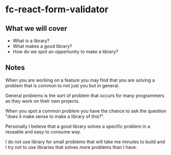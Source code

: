 # fc-react-form-validator

## What we will cover

* What is a library?
* What makes a good library?
* How do we spot an oppertunity to make a library?

## Notes

When you are working on a feature you may find that you are solving
a problem that is common to not just you but in general.

General problems is the sort of problem that occurs for many programmers
as they work on their own projects.

When you spot a common problem you have the chance to ask the question
"does it make sense to make a library of this?".

Personally I believe that a good library solves a specific problem
in a reusable and easy to consume way.

I do not use library for small problems that will take me minutes
to build and I try not to use libraries that solves more problems
than I have.
